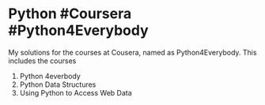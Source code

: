 # Python #Coursera #Python4Everybody 
My solutions for the courses at Cousera, named as Python4Everybody. This includes the courses 
1. Python 4everbody
2. Python Data Structures
3. Using Python to Access Web Data
